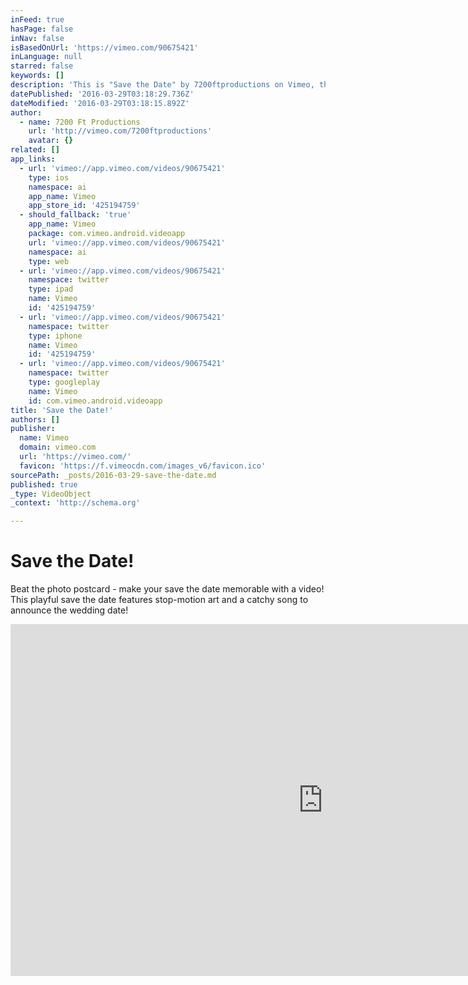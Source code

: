 ```yaml
---
inFeed: true
hasPage: false
inNav: false
isBasedOnUrl: 'https://vimeo.com/90675421'
inLanguage: null
starred: false
keywords: []
description: 'This is "Save the Date" by 7200ftproductions on Vimeo, the home for high quality videos and the people who love them.'
datePublished: '2016-03-29T03:18:29.736Z'
dateModified: '2016-03-29T03:18:15.892Z'
author:
  - name: 7200 Ft Productions
    url: 'http://vimeo.com/7200ftproductions'
    avatar: {}
related: []
app_links:
  - url: 'vimeo://app.vimeo.com/videos/90675421'
    type: ios
    namespace: ai
    app_name: Vimeo
    app_store_id: '425194759'
  - should_fallback: 'true'
    app_name: Vimeo
    package: com.vimeo.android.videoapp
    url: 'vimeo://app.vimeo.com/videos/90675421'
    namespace: ai
    type: web
  - url: 'vimeo://app.vimeo.com/videos/90675421'
    namespace: twitter
    type: ipad
    name: Vimeo
    id: '425194759'
  - url: 'vimeo://app.vimeo.com/videos/90675421'
    namespace: twitter
    type: iphone
    name: Vimeo
    id: '425194759'
  - url: 'vimeo://app.vimeo.com/videos/90675421'
    namespace: twitter
    type: googleplay
    name: Vimeo
    id: com.vimeo.android.videoapp
title: 'Save the Date!'
authors: []
publisher:
  name: Vimeo
  domain: vimeo.com
  url: 'https://vimeo.com/'
  favicon: 'https://f.vimeocdn.com/images_v6/favicon.ico'
sourcePath: _posts/2016-03-29-save-the-date.md
published: true
_type: VideoObject
_context: 'http://schema.org'

---
```

# Save the Date!

Beat the photo postcard - make your save the date memorable with a video! This playful save the date features stop-motion art and a catchy song to announce the wedding date!

<iframe src="https://cdn.embedly.com/widgets/media.html?src=https%3A%2F%2Fplayer.vimeo.com%2Fvideo%2F90675421&amp;url=https%3A%2F%2Fvimeo.com%2F90675421&amp;image=http%3A%2F%2Fi.vimeocdn.com%2Fvideo%2F469928820_1280.jpg&amp;key=b7d04c9b404c499eba89ee7072e1c4f7&amp;type=text%2Fhtml&amp;schema=vimeo" width="1000" height="563" scrolling="no" frameborder="0" allowfullscreen="allowfullscreen" style=""></iframe>